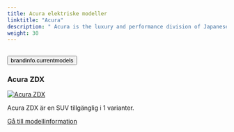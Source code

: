 ```yaml
---
title: Acura elektriske modeller
linktitle: "Acura"
description: " Acura is the luxury and performance division of Japanese automaker Honda, based primarily in North America. The brand was launched in 1986, marketing luxury and performance automobiles. Acura sells cars in the United States, Canada, Mexico, Panama, and Kuwait."
weight: 30
---
```

<!-- markdownlint-disable MD033 -->
<!-- markdownlint-disable MD010 -->


<div class="accordion" id="accordionPanelsStayOpenExample">
    <div class="accordion-item">
        <h2 class="accordion-header">
            <button class="accordion-button" type="button" data-bs-toggle="collapse" data-bs-target="#panelsStayOpen-collapseOne" aria-expanded="true" aria-controls="panelsStayOpen-collapseOne">
                        brandinfo.currentmodels
            </button>
        </h2>
        <div id="panelsStayOpen-collapseOne" class="accordion-collapse collapse show">
            <div class="accordion-body">
    <div class="container p-3 mb-4 bg-body-tertiary rounded border">
        <h3>Acura ZDX</h3>
        <div class="row">
            <div class="col col-12 col-md-6">
                <a href="zdx">
                    <img src="https://media.evkx.net/multimedia/models/acura/zdx/zdx_type_s/main_1_st.jpg" class="img-fluid" alt="Acura ZDX" >
                </a>
            </div>
            <div class="col col-12 col-md-6"><p>
Acura ZDX är en SUV tillgänglig i 1 varianter.
</p>
	<a href="zdx/" class="btn btn-outline-primary" role="button">Gå till modellinformation</a>
		</div>
	</div>
</div>
        </div>
    </div>
</div></div>
